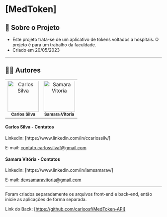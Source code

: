 # [MedToken]

## :page_facing_up: Sobre o Projeto
- Este projeto trata-se de um aplicativo de tokens voltados a hospitais. O projeto é para um trabalho da faculdade.
- Criado em 20/05/2023
---

## :man_technologist: Autores

<table class="author">
  <tr>
    <td align="center">
      <a href="https://www.linkedin.com/in/ccarlossilv/">
        <img src="https://avatars.githubusercontent.com/carloosf" 
        width="100px;" alt="Carlos Silva"/>
        <br/>
        <sub>
          <b>Carlos Silva</b>
        </sub>
      </a>
    </td>
    <td align="center">
      <a href="https://www.linkedin.com/in/iamsamarav/">
        <img src="https://avatars.githubusercontent.com/iamsamarav" 
        width="100px;" alt="Samara Vitoria"/>
        <br/>
        <sub>
          <b>Samara Vitoria</b>
        </sub>
      </a>
    </td>
  </tr>
</table>   

<h4>Carlos Silva - Contatos</h4>
Linkedin: [https://www.linkedin.com/in/ccarlossilv/]
   
E-mail: contato.carlossilvaf@gmail.com
   
<h4>Samara Vitória - Contatos</h4>
Linkedin: [https://www.linkedin.com/in/iamsamarav/]
   
E-mail: devsamaravitoria@gmail.com

<hr />

Foram criados separadamente os arquivos front-end e back-end, então inicie as aplicações de forma separada.

Link do Back: [https://github.com/carloosf/MedToken-API]
